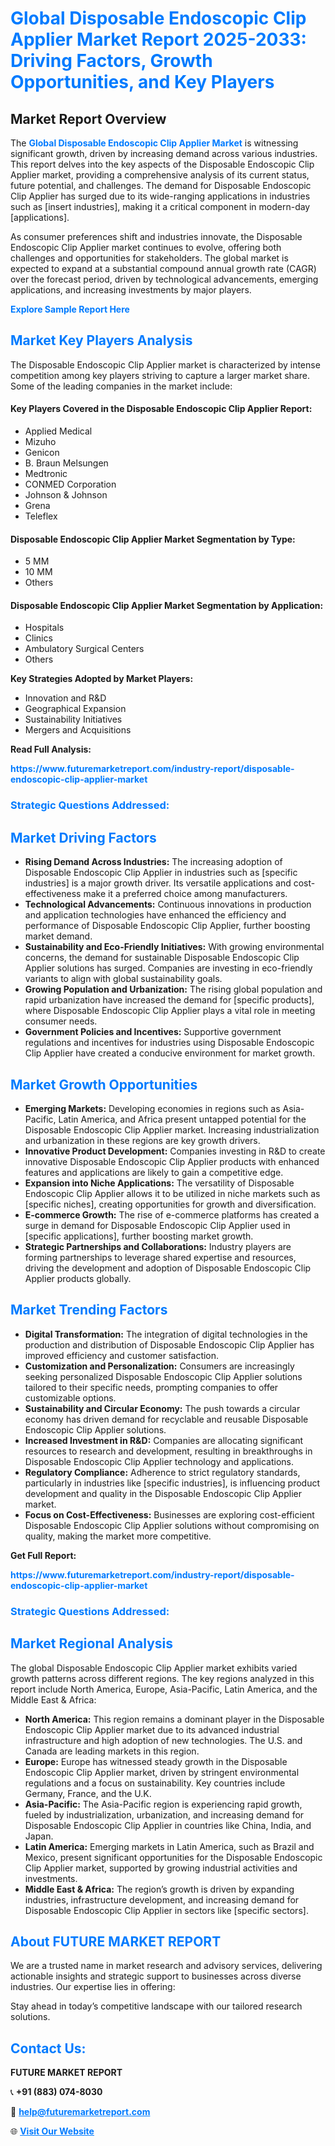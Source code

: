 <h1 style="color: #007BFF;">Global Disposable Endoscopic Clip Applier Market Report 2025-2033: Driving Factors, Growth Opportunities, and Key Players</h1>

<section id="overview">
<h2>Market Report Overview</h2>
<p>The <a href="https://www.futuremarketreport.com/industry-report/disposable-endoscopic-clip-applier-market" style="color: #007BFF; text-decoration: none;"><strong>Global Disposable Endoscopic Clip Applier Market</strong></a> is witnessing significant growth, driven by increasing demand across various industries. This report delves into the key aspects of the Disposable Endoscopic Clip Applier market, providing a comprehensive analysis of its current status, future potential, and challenges. The demand for Disposable Endoscopic Clip Applier has surged due to its wide-ranging applications in industries such as [insert industries], making it a critical component in modern-day [applications].</p>
<p>As consumer preferences shift and industries innovate, the Disposable Endoscopic Clip Applier market continues to evolve, offering both challenges and opportunities for stakeholders. The global market is expected to expand at a substantial compound annual growth rate (CAGR) over the forecast period, driven by technological advancements, emerging applications, and increasing investments by major players.</p>
</section>

<section id="overview">
<p><a href="https://www.futuremarketreport.com/request-sample/reportId=79683" style="color: #007BFF; text-decoration: none;"><strong>Explore Sample Report Here</strong></a></p>
</section>

<section id="key-players">
<h2 style="color: #007BFF;">Market Key Players Analysis</h2>
<p>The Disposable Endoscopic Clip Applier market is characterized by intense competition among key players striving to capture a larger market share. Some of the leading companies in the market include:</p>
<h4>Key Players Covered in the Disposable Endoscopic Clip Applier Report:</h4>
<ul><li>Applied Medical</li><li>Mizuho</li><li>Genicon</li><li>B. Braun Melsungen</li><li>Medtronic</li><li>CONMED Corporation</li><li>Johnson &amp; Johnson</li><li>Grena</li><li>Teleflex</li></ul>
<h4>Disposable Endoscopic Clip Applier Market Segmentation by Type:</h4>
<ul><li>5 MM</li><li>10 MM</li><li>Others</li></ul>

<h4>Disposable Endoscopic Clip Applier Market Segmentation by Application:</h4>
<ul><li>Hospitals</li><li>Clinics</li><li>Ambulatory Surgical Centers</li><li>Others</li></ul>
<p><strong>Key Strategies Adopted by Market Players:</strong></p>
<ul>
<li>Innovation and R&D</li>
<li>Geographical Expansion</li>
<li>Sustainability Initiatives</li>
<li>Mergers and Acquisitions</li>
</ul>
</section>

<section>
<p><strong>Read Full Analysis: </strong></p><a href="https://www.futuremarketreport.com/industry-report/disposable-endoscopic-clip-applier-market" style="color: #007BFF; text-decoration: none;"><strong>https://www.futuremarketreport.com/industry-report/disposable-endoscopic-clip-applier-market</strong></a>
<h3 style="color: #007BFF;">Strategic Questions Addressed:</h3>
</section>

<section id="driving-factors">
<h2 style="color: #007BFF;">Market Driving Factors</h2>
<ul>
<li><strong>Rising Demand Across Industries:</strong> The increasing adoption of Disposable Endoscopic Clip Applier in industries such as [specific industries] is a major growth driver. Its versatile applications and cost-effectiveness make it a preferred choice among manufacturers.</li>
<li><strong>Technological Advancements:</strong> Continuous innovations in production and application technologies have enhanced the efficiency and performance of Disposable Endoscopic Clip Applier, further boosting market demand.</li>
<li><strong>Sustainability and Eco-Friendly Initiatives:</strong> With growing environmental concerns, the demand for sustainable Disposable Endoscopic Clip Applier solutions has surged. Companies are investing in eco-friendly variants to align with global sustainability goals.</li>
<li><strong>Growing Population and Urbanization:</strong> The rising global population and rapid urbanization have increased the demand for [specific products], where Disposable Endoscopic Clip Applier plays a vital role in meeting consumer needs.</li>
<li><strong>Government Policies and Incentives:</strong> Supportive government regulations and incentives for industries using Disposable Endoscopic Clip Applier have created a conducive environment for market growth.</li>
</ul>
</section>

<section id="growth-opportunities">
<h2 style="color: #007BFF;">Market Growth Opportunities</h2>
<ul>
<li><strong>Emerging Markets:</strong> Developing economies in regions such as Asia-Pacific, Latin America, and Africa present untapped potential for the Disposable Endoscopic Clip Applier market. Increasing industrialization and urbanization in these regions are key growth drivers.</li>
<li><strong>Innovative Product Development:</strong> Companies investing in R&D to create innovative Disposable Endoscopic Clip Applier products with enhanced features and applications are likely to gain a competitive edge.</li>
<li><strong>Expansion into Niche Applications:</strong> The versatility of Disposable Endoscopic Clip Applier allows it to be utilized in niche markets such as [specific niches], creating opportunities for growth and diversification.</li>
<li><strong>E-commerce Growth:</strong> The rise of e-commerce platforms has created a surge in demand for Disposable Endoscopic Clip Applier used in [specific applications], further boosting market growth.</li>
<li><strong>Strategic Partnerships and Collaborations:</strong> Industry players are forming partnerships to leverage shared expertise and resources, driving the development and adoption of Disposable Endoscopic Clip Applier products globally.</li>
</ul>
</section>

<section id="trending-factors">
<h2 style="color: #007BFF;">Market Trending Factors</h2>
<ul>
<li><strong>Digital Transformation:</strong> The integration of digital technologies in the production and distribution of Disposable Endoscopic Clip Applier has improved efficiency and customer satisfaction.</li>
<li><strong>Customization and Personalization:</strong> Consumers are increasingly seeking personalized Disposable Endoscopic Clip Applier solutions tailored to their specific needs, prompting companies to offer customizable options.</li>
<li><strong>Sustainability and Circular Economy:</strong> The push towards a circular economy has driven demand for recyclable and reusable Disposable Endoscopic Clip Applier solutions.</li>
<li><strong>Increased Investment in R&D:</strong> Companies are allocating significant resources to research and development, resulting in breakthroughs in Disposable Endoscopic Clip Applier technology and applications.</li>
<li><strong>Regulatory Compliance:</strong> Adherence to strict regulatory standards, particularly in industries like [specific industries], is influencing product development and quality in the Disposable Endoscopic Clip Applier market.</li>
<li><strong>Focus on Cost-Effectiveness:</strong> Businesses are exploring cost-efficient Disposable Endoscopic Clip Applier solutions without compromising on quality, making the market more competitive.</li>
</ul>
</section>

<section>
<p><strong>Get Full Report: </strong></p><a href="https://www.futuremarketreport.com/industry-report/disposable-endoscopic-clip-applier-market" style="color: #007BFF; text-decoration: none;"><strong>https://www.futuremarketreport.com/industry-report/disposable-endoscopic-clip-applier-market</strong></a>
<h3 style="color: #007BFF;">Strategic Questions Addressed:</h3>
</section>


<section id="regional-analysis">
<h2 style="color: #007BFF;">Market Regional Analysis</h2>
<p>The global Disposable Endoscopic Clip Applier market exhibits varied growth patterns across different regions. The key regions analyzed in this report include North America, Europe, Asia-Pacific, Latin America, and the Middle East & Africa:</p>
<ul>
<li><strong>North America:</strong> This region remains a dominant player in the Disposable Endoscopic Clip Applier market due to its advanced industrial infrastructure and high adoption of new technologies. The U.S. and Canada are leading markets in this region.</li>
<li><strong>Europe:</strong> Europe has witnessed steady growth in the Disposable Endoscopic Clip Applier market, driven by stringent environmental regulations and a focus on sustainability. Key countries include Germany, France, and the U.K.</li>
<li><strong>Asia-Pacific:</strong> The Asia-Pacific region is experiencing rapid growth, fueled by industrialization, urbanization, and increasing demand for Disposable Endoscopic Clip Applier in countries like China, India, and Japan.</li>
<li><strong>Latin America:</strong> Emerging markets in Latin America, such as Brazil and Mexico, present significant opportunities for the Disposable Endoscopic Clip Applier market, supported by growing industrial activities and investments.</li>
<li><strong>Middle East & Africa:</strong> The region’s growth is driven by expanding industries, infrastructure development, and increasing demand for Disposable Endoscopic Clip Applier in sectors like [specific sectors].</li>
</ul>
</section>

<footer>
<h2 style="color: #007BFF;">About FUTURE MARKET REPORT</h2>
<p>We are a trusted name in market research and advisory services, delivering actionable insights and strategic support to businesses across diverse industries. Our expertise lies in offering:</p>

<p>Stay ahead in today’s competitive landscape with our tailored research solutions.</p>

<h2 style="color: #007BFF;">Contact Us:</h2>
<p><strong>FUTURE MARKET REPORT</strong></p>
<p>📞 <strong>+91 (883) 074-8030</strong></p>
<p>📧 <strong><a href="mailto:help@futuremarketreport.com" style="color: #007BFF;">help@futuremarketreport.com</a></strong></p>
<p>🌐 <strong><a href="https://www.futuremarketreport.com/" style="color: #007BFF;">Visit Our Website</a></strong></p>
</footer>